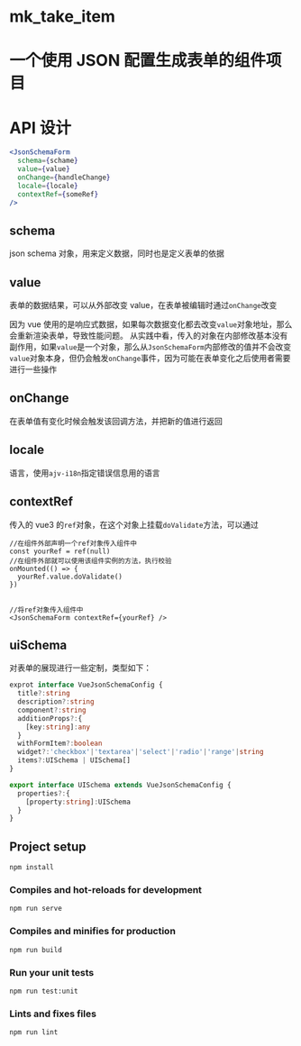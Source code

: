 # mk_take_item

# 一个使用 JSON 配置生成表单的组件项目

# API 设计

```jsx
<JsonSchemaForm
  schema={schame}
  value={value}
  onChange={handleChange}
  locale={locale}
  contextRef={someRef}
/>
```

## schema

json schema 对象，用来定义数据，同时也是定义表单的依据

## value

表单的数据结果，可以从外部改变 value，在表单被编辑时通过`onChange`改变

因为 vue 使用的是响应式数据，如果每次数据变化都去改变`value`对象地址，那么会重新渲染表单，导致性能问题。
从实践中看，传入的对象在内部修改基本没有副作用，如果`value`是一个对象，那么从`JsonSchemaForm`内部修改的值并不会改变`value`对象本身，但仍会触发`onChange`事件，因为可能在表单变化之后使用者需要进行一些操作

## onChange

在表单值有变化时候会触发该回调方法，并把新的值进行返回

## locale

语言，使用`ajv-i18n`指定错误信息用的语言

## contextRef

传入的 vue3 的`ref`对象，在这个对象上挂载`doValidate`方法，可以通过

```
//在组件外部声明一个ref对象传入组件中
const yourRef = ref(null)
//在组件外部就可以使用该组件实例的方法，执行校验
onMounted(() => {
  yourRef.value.doValidate()
})


//将ref对象传入组件中
<JsonSchemaForm contextRef={yourRef} />
```

## uiSchema

对表单的展现进行一些定制，类型如下：

```ts
exprot interface VueJsonSchemaConfig {
  title?:string
  description?:string
  component?:string
  additionProps?:{
    [key:string]:any
  }
  withFormItem?:boolean
  widget?:'checkbox'|'textarea'|'select'|'radio'|'range'|string
  items?:UISchema | UISchema[]
}

export interface UISchema extends VueJsonSchemaConfig {
  properties?:{
    [property:string]:UISchema
  }
}
```

## Project setup

```
npm install
```

### Compiles and hot-reloads for development

```
npm run serve
```

### Compiles and minifies for production

```
npm run build
```

### Run your unit tests

```
npm run test:unit
```

### Lints and fixes files

```
npm run lint
```
